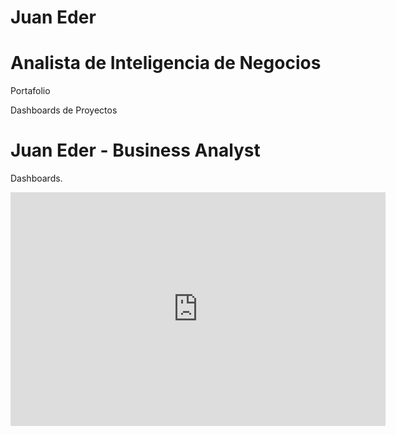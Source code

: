 # Juan Eder 
# Analista de Inteligencia de Negocios
Portafolio

Dashboards de Proyectos

<!DOCTYPE html>
<html>
<body>
<h1>Juan Eder - Business Analyst</h1>
<p>Dashboards.</p>
</body>
</html>
<iframe title="JE Planificación Financiera" width="600" height="373.5" src="https://app.powerbi.com/view?r=eyJrIjoiOGI5OWM5MmUtM2UyZC00ZGQ2LWEyZDctZmMzOWUwNDQzMjA3IiwidCI6ImRmODY3OWNkLWE4MGUtNDVkOC05OWFjLWM4M2VkN2ZmOTVhMCJ9&embedImagePlaceholder=true" frameborder="0" allowfullscreen></iframe>
